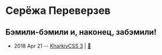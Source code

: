 # Серёжа Переверзев

## Бэмили-бэмили и, наконец, забэмили!
- 2018 Apr 21 -- [KharkivCSS 3](https://www.youtube.com/watch?v=kGgsrUZ73Xc&list=PLJ5NW5T60UpiopPHjYdepLi_cvw8HPUDi&index=9)  | [:notebook:](https://docs.google.com/presentation/d/13dk4BDfO5ZsH4C1Pwz6uj5OD8kpbzvLLEzFqC9uUl14/edit)  
